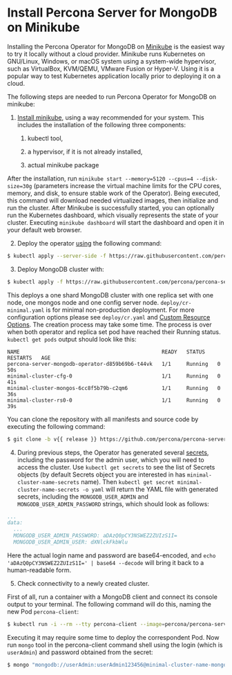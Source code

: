 # Install Percona Server for MongoDB on Minikube

Installing the Percona Operator for MongoDB on [Minikube](https://github.com/kubernetes/minikube)
is the easiest way to try it locally without a cloud provider. Minikube runs
Kubernetes on GNU/Linux, Windows, or macOS system using a system-wide
hypervisor, such as VirtualBox, KVM/QEMU, VMware Fusion or Hyper-V. Using it is
a popular way to test Kubernetes application locally prior to deploying it on a
cloud.

The following steps are needed to run Percona Operator for MongoDB on minikube:


1. [Install minikube](https://kubernetes.io/docs/tasks/tools/install-minikube/), using a way recommended for your system. This includes the installation of the following three components:


    1. kubectl tool,


    2. a hypervisor, if it is not already installed,


    3. actual minikube package

After the installation, run `minikube start --memory=5120 --cpus=4 --disk-size=30g`
(parameters increase the virtual machine limits for the CPU cores, memory, and disk,
to ensure stable work of the Operator). Being executed, this command will
download needed virtualized images, then initialize and run the
cluster. After Minikube is successfully started, you can optionally run the
Kubernetes dashboard, which visually represents the state of your cluster.
Executing `minikube dashboard` will start the dashboard and open it in your
default web browser.


2. Deploy the operator [using](https://kubernetes.io/docs/reference/using-api/server-side-apply/) the following command:

```bash
$ kubectl apply --server-side -f https://raw.githubusercontent.com/percona/percona-server-mongodb-operator/v{{ release }}/deploy/bundle.yaml
```


3. Deploy MongoDB cluster with:

```bash
$ kubectl apply -f https://raw.githubusercontent.com/percona/percona-server-mongodb-operator/v{{ release }}/deploy/cr-minimal.yaml
```

This deploys a one shard MongoDB cluster with one replica set with one node,
one mongos node and one config server node. `deploy/cr-minimal.yaml` is for minimal
non-production deployment. For more configuration options please see `deploy/cr.yaml`
and [Custom Resource Options](operator.md#operator-custom-resource-options). The creation
process may take some time. The process is over when both operator and replica set pod
have reached their Running status. `kubectl get pods` output should look like this:

```text
NAME                                              READY   STATUS    RESTARTS   AGE
percona-server-mongodb-operator-d859b69b6-t44vk   1/1     Running   0          50s
minimal-cluster-cfg-0                             1/1     Running   0          41s
minimal-cluster-mongos-6cc8f5b79b-c2qm6           1/1     Running   0          36s
minimal-cluster-rs0-0                             1/1     Running   0          39s
```

You can clone the repository with all manifests and source code by executing the following command:

```bash
$ git clone -b v{{ release }} https://github.com/percona/percona-server-mongodb-operator
```


4. During previous steps, the Operator has generated several [secrets](https://kubernetes.io/docs/concepts/configuration/secret/),
including the password for the admin user, which you will need to access the
cluster. Use `kubectl get secrets` to see the list of Secrets objects (by
default Secrets object you are interested in has `minimal-cluster-name-secrets`
name). Then `kubectl get secret minimal-cluster-name-secrets -o yaml` will return
the YAML file with generated secrets, including the `MONGODB_USER_ADMIN`
and `MONGODB_USER_ADMIN_PASSWORD` strings, which should look as follows:

```yaml
...
data:
  ...
  MONGODB_USER_ADMIN_PASSWORD: aDAzQ0pCY3NSWEZ2ZUIzS1I=
  MONGODB_USER_ADMIN_USER: dXNlckFkbWlu
```

Here the actual login name and password are base64-encoded, and
`echo 'aDAzQ0pCY3NSWEZ2ZUIzS1I=' | base64 --decode` will bring it back to a
human-readable form.


5. Check connectivity to a newly created cluster.

First of all, run a container with a MongoDB client and connect its console
output to your terminal. The following command will do this, naming the new
Pod `percona-client`:

```bash
$ kubectl run -i --rm --tty percona-client --image=percona/percona-server-mongodb:{{ mongodb44recommended }} --restart=Never -- bash -il
```

Executing it may require some time to deploy the correspondent Pod.  Now run
`mongo` tool in the percona-client command shell using the login (which is
`userAdmin`) and password obtained from the secret:

```bash
$ mongo "mongodb://userAdmin:userAdmin123456@minimal-cluster-name-mongos.default.svc.cluster.local/admin?ssl=false"
```
